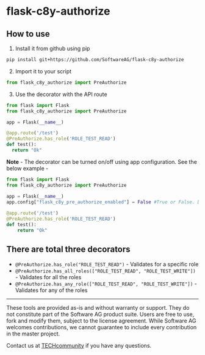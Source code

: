 # flask-c8y-authorize
## How to use
1. Install it from github using pip
  ```bash
  pip install git+https://github.com/SoftwareAG/flask-c8y-authorize
  ```
2. Import it to your script
  ```python
  from flask_c8y_authorize import PreAuthorize
  ```
3. Use the decorator with the API route
  ```python
  from flask import Flask
  from flask_c8y_authorize import PreAuthorize
  
  app = Flask(__name__)
  
  @app.route('/test')
  @PreAuthorize.has_role('ROLE_TEST_READ')
  def test():
    return "Ok"
  ```
**Note** - The decorator can be turned on/off using app configuration. See the below example -
```python
from flask import Flask
from flask_c8y_authorize import PreAuthorize

app = Flask(__name__)
app.config["flask_c8y_pre_authorize_enabled"] = False #True or False. Default value is True
    
@app.route('/test')
@PreAuthorize.has_role('ROLE_TEST_READ')
def test():
    return "Ok"
```
## There are total three decorators
* ```@PreAuthorize.has_role("ROLE_TEST_READ")``` - Validates for a specific role
* ```@PreAuthorize.has_all_roles(["ROLE_TEST_READ", "ROLE_TEST_WRITE"])``` - Validates for all the roles
* ```@PreAuthorize.has_any_role(["ROLE_TEST_READ", "ROLE_TEST_WRITE"])``` - Validates for any of the roles

______________________
These tools are provided as-is and without warranty or support. They do not constitute part of the Software AG product suite. Users are free to use, fork and modify them, subject to the license agreement. While Software AG welcomes contributions, we cannot guarantee to include every contribution in the master project.

Contact us at [TECHcommunity](mailto:technologycommunity@softwareag.com?subject=Github/SoftwareAG) if you have any questions.
